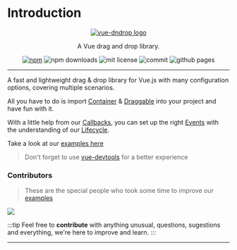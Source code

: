 # Introduction

<p align="center">
  <a href="https://amendx.github.io/vue-dndrop">
    <img src="https://user-images.githubusercontent.com/30783877/135903129-ec4df6f1-28e9-4cb2-8a06-025991c807b3.png" alt="vue-dndrop logo">
  </a>
</p>

<p align="center">
A Vue drag and drop library.
</p>

<p align="center">
<a href="https://www.npmjs.com/package/vue-dndrop"><img alt="npm" src="https://img.shields.io/npm/v/vue-dndrop.svg?style=flat-square"></a>
<img src="https://img.shields.io/npm/dt/vue-dndrop" alt="npm downloads" />
<img src="https://img.shields.io/github/license/amendx/vue-dndrop.svg" alt="mit license" />
<img src="https://badgen.net/github/last-commit/amendx/vue-dndrop" alt="commit" />
<img src="https://github.com/amendx/vue-dndrop/actions/workflows/deploy.yml/badge.svg" alt="github pages" />
</p>


---

A fast and lightweight drag & drop library for Vue.js with many configuration options, covering multiple scenarios.

All you have to do is import [Container](/api/container.md) & [Draggable](/api/draggable.md) into your project and have fun with it.

With a little help from our [Callbacks](/api/callbacks.md), you can set up the right [Events](/api/events.md) with the understanding of our [Lifecycle](/api/lifecycle.md).

Take a look at our [examples here](/examples/)

> Don't forget to use [vue-devtools](https://chrome.google.com/webstore/detail/vuejs-devtools/nhdogjmejiglipccpnnnanhbledajbpd?hl=pt-BR) for a better experience

### Contributors

> These are the special people who took some time to improve our [examples](/examples/)

<a href="https://github.com/amendx/vue-dndrop/contributors">
  <img src="https://contrib.rocks/image?repo=amendx/vue-dndrop"/>
</a>

:::tip
Feel free to **contribute** with anything unusual, questions, sugestions and everything, we're here to improve and learn.
:::

---
